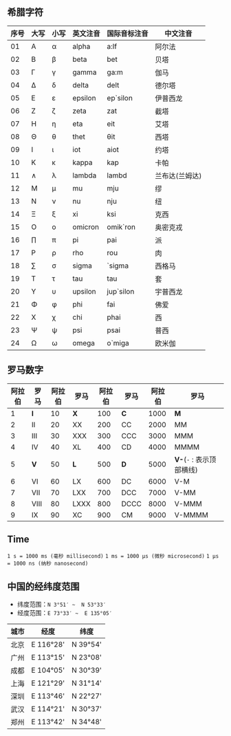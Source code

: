 
## 希腊字符

| 序号   | 大写  | 小写  | 英文注音   | 国际音标注音 | 中文注音 
| ---   | ---   | ---   | ---       | ---       | --- 
| 01    | Α     | α     | alpha     | a:lf      | 阿尔法 
| 02    | Β     | β     | beta      | bet       | 贝塔 
| 03    | Γ     | γ     | gamma     | ga:m      | 伽马 
| 04    | Δ     | δ     | delta     | delt      | 德尔塔 
| 05    | Ε     | ε     | epsilon   | ep`silon  | 伊普西龙 
| 06    | Ζ     | ζ     | zeta      | zat       | 截塔 
| 07    | Η     | η     | eta       | eit       | 艾塔 
| 08    | Θ     | θ     | thet      | θit       | 西塔 
| 09    | Ι     | ι     | iot       | aiot      | 约塔 
| 10    | Κ     | κ     | kappa     | kap       | 卡帕 
| 11    | ∧     | λ     | lambda    | lambd     | 兰布达(兰姆达) 
| 12    | Μ     | μ     | mu        | mju       | 缪 
| 13    | Ν     | ν     | nu        | nju       | 纽 
| 14    | Ξ     | ξ     | xi        | ksi       | 克西 
| 15    | Ο     | ο     | omicron   | omik`ron  | 奥密克戎 
| 16    | ∏     | π     | pi        | pai       | 派 
| 17    | Ρ     | ρ     | rho       | rou       | 肉 
| 18    | ∑     | σ     | sigma     | `sigma    | 西格马 
| 19    | Τ     | τ     | tau       | tau       | 套 
| 20    | Υ     | υ     | upsilon   | jup`silon | 宇普西龙  
| 21    | Φ     | φ     | phi       | fai       | 佛爱  
| 22    | Χ     | χ     | chi       | phai      | 西 
| 23    | Ψ     | ψ     | psi       | psai      | 普西 
| 24    | Ω     | ω     | omega     | o`miga    | 欧米伽 


## 罗马数字

| 阿拉伯 | 罗马      | 阿拉伯 | 罗马      | 阿拉伯 | 罗马      | 阿拉伯   | 罗马 
| ---   | ---       | ---   | ---       | ---   | ---       | ---   | ---       
| 1     | **I**     | 10    | **X**     | 100   | **C**     | 1000  | **M**     
| 2     | II        | 20    | XX        | 200   | CC        | 2000  | MM        
| 3     | III       | 30    | XXX       | 300   | CCC       | 3000  | MMM       
| 4     | IV        | 40    | XL        | 400   | CD        | 4000  | MMMM      
| 5     | **V**     | 50    | **L**     | 500   | **D**     | 5000  | **V-**(`-` : 表示顶部横线) 
| 6     | VI        | 60    | LX        | 600   | DC        | 6000  | V-M       
| 7     | VII       | 70    | LXX       | 700   | DCC       | 7000  | V-MM      
| 8     | VIII      | 80    | LXXX      | 800   | DCCC      | 8000  | V-MMM     
| 9     | IX        | 90    | XC        | 900   | CM        | 9000  | V-MMMM    


## Time

`1 s = 1000 ms (毫秒 millisecond)`
`1 ms = 1000 μs (微秒 microsecond)`
`1 μs = 1000 ns (纳秒 nanosecond)`

## 中国的经纬度范围

* 纬度范围：`N 3°51′ ~  N 53°33′`
* 经度范围：`E 73°33′ ~  E 135°05′`

| 城市 | 经度 | 纬度 
| --- | --- | --- 
| 北京 | E 116°28' | N 39°54'  
| 广州 | E 113°15' | N 23°08'  
| 成都 | E 104°05' | N 30°39'  
| 上海 | E 121°29' | N 31°14'  
| 深圳 | E 113°46' | N 22°27'  
| 武汉 | E 114°21' | N 30°37'   
| 郑州 | E 113°42' | N 34°48'  